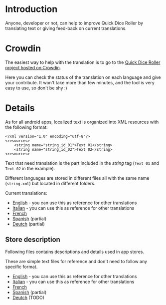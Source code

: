 # Introduction #

Anyone, developer or not, can help to improve Quick Dice Roller by translating text or giving feed-back on current translations.

# Crowdin #

The easiest way to help with the translation is to go to the [Quick Dice Roller project hosted on Crowdin](https://crowdin.com/project/quick-dice-roller).

Here you can check the status of the translation on each language and give your contribute. It won't take more than few minutes, and the tool is very easy to use, so don't be shy :)

# Details #

As for all android apps, localized text is organized into XML resources with the following format:
```
<?xml version="1.0" encoding="utf-8"?>
<resources>
    <string name="string_id_01">Text 01</string>
    <string name="string_id_02">Text 02</string>
<resources>
```
Text that need translation is the part included in the _string_ tag (`Text 01` and `Text 02` in the example).

Different languages are stored in different files all with the same name (`string.xml`) but located in different folders.

Current translations:
  * [English](https://code.google.com/p/quick-dice-roller/source/browse/trunk/Quick%20Dice/res/values/strings.xml) - you can use this as reference for other translations
  * [Italian](https://code.google.com/p/quick-dice-roller/source/browse/trunk/Quick%20Dice/res/values-it/strings.xml) - you can use this as reference for other translations
  * [French](https://code.google.com/p/quick-dice-roller/source/browse/trunk/Quick%20Dice/res/values-fr/strings.xml)
  * [Spanish](https://code.google.com/p/quick-dice-roller/source/browse/trunk/Quick%20Dice/res/values-es/strings.xml) (partial)
  * [Deutch](https://code.google.com/p/quick-dice-roller/source/browse/trunk/Quick%20Dice/res/values-de/strings.xml) (partial)

## Store description ##
Following files contains descriptions and details used in app stores.

These are simple text files for reference and don't need to follow any specific format.
  * [English](https://code.google.com/p/quick-dice-roller/source/browse/trunk/Deploy%20QuickDice/desc-en.txt) - you can use this as reference for other translations
  * [Italian](https://code.google.com/p/quick-dice-roller/source/browse/trunk/Deploy%20QuickDice/desc-it.txt) - you can use this as reference for other translations
  * [French](https://code.google.com/p/quick-dice-roller/source/browse/trunk/Deploy%20QuickDice/desc-fr.txt)
  * [Spanish](https://code.google.com/p/quick-dice-roller/source/browse/trunk/Deploy%20QuickDice/desc-es.txt) (partial)
  * [Deutch](https://code.google.com/p/quick-dice-roller/source/browse/trunk/Deploy%20QuickDice/desc-de.txt) (TODO)